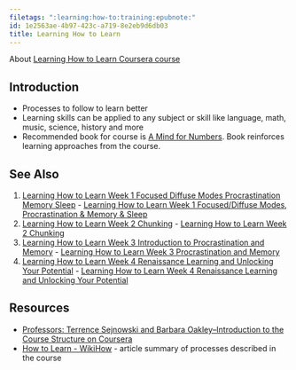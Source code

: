 ```yaml
---
filetags: ":learning:how-to:training:epubnote:"
id: 1e2563ae-4b97-423c-a719-8e2eb9d6db03
title: Learning How to Learn
---
```


About [Learning How to Learn Coursera
course](https://www.coursera.md/learn/learning-how-to-learn/)

## Introduction

- Processes to follow to learn better
- Learning skills can be applied to any subject or skill like language,
  math, music, science, history and more
- Recommended book for course is [A Mind for
  Numbers](http://www.amazon.com/gp/product/039916524X/ref=as_li_qf_sp_asin_il_tl?ie=UTF8&camp=1789&creative=9325&creativeASIN=039916524X&linkCode=as2&tag=learningho0a9-20&linkId=D4N64HNWGXOU5SBK).
  Book reinforces learning approaches from the course.

## See Also

1.  [Learning How to Learn Week 1 Focused Diffuse Modes Procrastination
    Memory
    Sleep](../370-education-learning-how-to-learn-week-1-focused-diffuse-modes-procrastination-memory-sleep) -
    [Learning How to Learn Week 1 Focused/Diffuse Modes, Procrastination
    & Memory & Sleep](id:682da365-b118-412a-8089-05714475e8c7)
2.  [Learning How to Learn Week 2
    Chunking](../370-education-learning-how-to-learn-week-2-chunking) -
    [Learning How to Learn Week 2
    Chunking](id:bb2103a8-70a3-4990-bbc2-d686fbd7643b)
3.  [Learning How to Learn Week 3 Introduction to Procrastination and
    Memory](../370-education-learning-how-to-learn-week-3-procrastination-and-memory) -
    [Learning How to Learn Week 3 Procrastination and
    Memory](id:cb4f7a9f-fe87-4622-8d4c-61400d4fb515)
4.  [Learning How to Learn Week 4 Renaissance Learning and Unlocking
    Your
    Potential](../370-education-learning-how-to-learn-week-4-renaissance-learning-potential) -
    [Learning How to Learn Week 4 Renaissance Learning and Unlocking
    Your Potential](id:ad4f77dc-1608-4d2b-9035-a737f7735867)

## Resources

- [Professors: Terrence Sejnowski and Barbara Oakley–Introduction to the
  Course Structure on
  Coursera](https://www.coursera.md/learn/learning-how-to-learn)
- [How to Learn - WikiHow](https://www.wikihow.com/Learn) - article
  summary of processes described in the course
